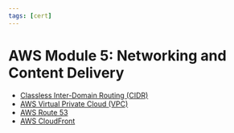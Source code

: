 ```yaml
---
tags: [cert]
---
```


# AWS Module 5: Networking and Content Delivery

- [Classless Inter-Domain Routing (CIDR)](202210160924.md)
- [AWS Virtual Private Cloud (VPC)](202401042139.md)
- [AWS Route 53](202401072105.md)
- [AWS CloudFront](202401072118.md)
